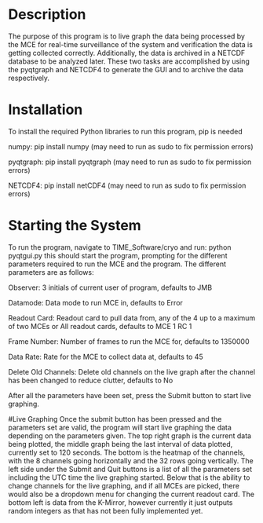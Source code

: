 # Description
  The purpose of this program is to live graph the data being processed by the
  MCE for real-time surveillance of the system and verification the data is
  getting collected correctly. Additionally, the data is archived in a NETCDF
  database to be analyzed later. These two tasks are accomplished by using
  the pyqtgraph and NETCDF4 to generate the GUI and to archive the data
  respectively.

# Installation
  To install the required Python libraries to run this program, pip is needed

  numpy:
  pip install numpy (may need to run as sudo to fix permission errors)

  pyqtgraph:
  pip install pyqtgraph (may need to run as sudo to fix permission errors)

  NETCDF4:
  pip install netCDF4 (may need to run as sudo to fix permission errors)

# Starting the System
  To run the program, navigate to TIME_Software/cryo and run:
  python pyqtgui.py
  this should start the program, prompting for the different parameters required
  to run the MCE and the program. The different parameters are as follows:

  Observer: 3 initials of current user of program, defaults to JMB

  Datamode: Data mode to run MCE in, defaults to Error

  Readout Card: Readout card to pull data from, any of the 4 up to a maximum of
  two MCEs or All readout cards, defaults to MCE 1 RC 1

  Frame Number: Number of frames to run the MCE for, defaults to 1350000

  Data Rate: Rate for the MCE to collect data at, defaults to 45

  Delete Old Channels: Delete old channels on the live graph after the channel
  has been changed to reduce clutter, defaults to No

  After all the parameters have been set, press the Submit button to start live
  graphing.

#Live Graphing
  Once the submit button has been pressed and the parameters set are valid, the
  program will start live graphing the data depending on the parameters given.
  The top right graph is the current data being plotted, the middle graph being
  the last interval of data plotted, currently set to 120 seconds. The bottom is
  the heatmap of the channels, with the 8 channels going horizontally and the 32
  rows going vertically. The left side under the Submit and Quit buttons is a
  list of all the parameters set including the UTC time the live graphing
  started. Below that is the ability to change channels for the live graphing,
  and if all MCEs are picked, there would also be a dropdown menu for changing
  the current readout card. The bottom left is data from the K-Mirror, however
   currently it just outputs random integers as that has not been fully
   implemented yet.
